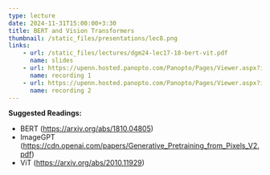 ```yaml
---
type: lecture
date: 2024-11-31T15:00:00+3:30
title: BERT and Vision Transformers
thumbnail: /static_files/presentations/lec8.png
links: 
    - url: /static_files/lectures/dgm24-lec17-18-bert-vit.pdf
      name: slides
    - url: https://upenn.hosted.panopto.com/Panopto/Pages/Viewer.aspx?id=2d7544a6-a91c-4648-bd26-b21a0142b12f
      name: recording 1
    - url: https://upenn.hosted.panopto.com/Panopto/Pages/Viewer.aspx?id=ae203e0c-9e10-4d19-a903-b21f0153558e
      name: recording 2
---
```

**Suggested Readings:**
- BERT (https://arxiv.org/abs/1810.04805)
- ImageGPT (https://cdn.openai.com/papers/Generative_Pretraining_from_Pixels_V2.pdf)
- ViT (https://arxiv.org/abs/2010.11929)